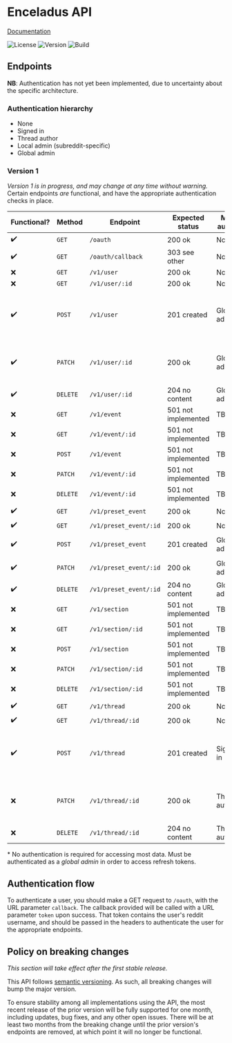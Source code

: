 # Enceladus API

[Documentation][docs]

![License][license]
![Version][version]
![Build][build]

## Endpoints

**NB**:
Authentication has not yet been implemented,
due to uncertainty about the specific architecture.

### Authentication hierarchy

- None
- Signed in
- Thread author
- Local admin (subreddit-specific)
- Global admin

### Version 1

_Version 1 is in progress,
and may change at any time without warning._
Certain endpoints _are_ functional,
and have the appropriate authentication checks in place.

| Functional?        | Method   | Endpoint               | Expected status     | Min. authn.   | Allowed parameters                                                                                                                         |
| ------------------ | -------- | ---------------------- | ------------------- | ------------- | ------------------------------------------------------------------------------------------------------------------------------------------ |
| :heavy_check_mark: | `GET`    | `/oauth`               | 200 ok              | None          | `callback`                                                                                                                                 |
| :heavy_check_mark: | `GET`    | `/oauth/callback`      | 303 see other       | None          | `code`<br>`state`                                                                                                                          |
| :x:                | `GET`    | `/v1/user`             | 200 ok              | None*         | _none_                                                                                                                                     |
| :x:                | `GET`    | `/v1/user/:id`         | 200 ok              | None*         | _none_                                                                                                                                     |
| :heavy_check_mark: | `POST`   | `/v1/user`             | 201 created         | Global admin  | `reddit_username`<br>`lang`<br>`refresh_token`<br>`is_global_admin`<br>`spacex__is_admin`<br>`spacex__is_mod`<br>`spacex__is_slack_member` |
| :heavy_check_mark: | `PATCH`  | `/v1/user/:id`         | 200 ok              | Global admin  | `lang`<br>`refresh_token`<br>`is_global_admin`<br>`spacex__is_admin`<br>`spacex__is_mod`<br>`spacex__is_slack_member`                      |
| :heavy_check_mark: | `DELETE` | `/v1/user/:id`         | 204 no content      | Global admin  | _none_                                                                                                                                     |
| :x:                | `GET`    | `/v1/event`            | 501 not implemented | TBD           | TBD                                                                                                                                        |
| :x:                | `GET`    | `/v1/event/:id`        | 501 not implemented | TBD           | TBD                                                                                                                                        |
| :x:                | `POST`   | `/v1/event`            | 501 not implemented | TBD           | TBD                                                                                                                                        |
| :x:                | `PATCH`  | `/v1/event/:id`        | 501 not implemented | TBD           | TBD                                                                                                                                        |
| :x:                | `DELETE` | `/v1/event/:id`        | 501 not implemented | TBD           | TBD                                                                                                                                        |
| :heavy_check_mark: | `GET`    | `/v1/preset_event`     | 200 ok              | None          | _none_                                                                                                                                     |
| :heavy_check_mark: | `GET`    | `/v1/preset_event/:id` | 200 ok              | None          | _none_                                                                                                                                     |
| :heavy_check_mark: | `POST`   | `/v1/preset_event`     | 201 created         | Global admin  | `holds_clock`<br>`message`<br>`name`                                                                                                       |
| :heavy_check_mark: | `PATCH`  | `/v1/preset_event/:id` | 200 ok              | Global admin  | `holds_clock`<br>`message`<br>`name`                                                                                                       |
| :heavy_check_mark: | `DELETE` | `/v1/preset_event/:id` | 204 no content      | Global admin  | _none_                                                                                                                                     |
| :x:                | `GET`    | `/v1/section`          | 501 not implemented | TBD           | TBD                                                                                                                                        |
| :x:                | `GET`    | `/v1/section/:id`      | 501 not implemented | TBD           | TBD                                                                                                                                        |
| :x:                | `POST`   | `/v1/section`          | 501 not implemented | TBD           | TBD                                                                                                                                        |
| :x:                | `PATCH`  | `/v1/section/:id`      | 501 not implemented | TBD           | TBD                                                                                                                                        |
| :x:                | `DELETE` | `/v1/section/:id`      | 501 not implemented | TBD           | TBD                                                                                                                                        |
| :heavy_check_mark: | `GET`    | `/v1/thread`           | 200 ok              | None          | _none_                                                                                                                                     |
| :heavy_check_mark: | `GET`    | `/v1/thread/:id`       | 200 ok              | None          | _none_                                                                                                                                     |
| :heavy_check_mark: | `POST`   | `/v1/thread`           | 201 created         | Signed in     | `launch_name`<br>`subreddit`<br>`t0`<br>`take_number`<br>`youtube_id`<br>`created_by`<br>`spacex__api_id`                                  |
| :x:                | `PATCH`  | `/v1/thread/:id`       | 200 ok              | Thread author | `launch_name`<br>`t0`<br>`take_number`<br>`youtube_id`<br>`created_by`<br>`spacex__api_id`                                                 |
| :x:                | `DELETE` | `/v1/thread/:id`       | 204 no content      | Thread author | _none_                                                                                                                                     |

\* No authentication is required for accessing most data.
Must be authenticated as a _global admin_ in order to access refresh tokens.

## Authentication flow

To authenticate a user,
you should make a GET request to `/oauth`,
with the URL parameter `callback`.
The callback provided will be called with a URL parameter `token` upon success.
That token contains the user's reddit username,
and should be passed in the headers to authenticate the user for the appropriate endpoints.

## Policy on breaking changes

_This section will take effect after the first stable release._

This API follows [semantic versioning].
As such, all breaking changes will bump the major version.

To ensure stability among all implementations using the API,
the most recent release of the prior version will be fully supported for one month,
including updates, bug fixes, and any other open issues.
There will be at least two months from the breaking change until the prior version's endpoints are removed,
at which point it will no longer be functional.

[semantic versioning]: https://semver.org
[license]: https://img.shields.io/github/license/r-spacex/enceladus-api.svg?style=flat-square
[version]: https://img.shields.io/github/package-json/v/r-spacex/enceladus-api.svg?style=flat-square
[build]: https://img.shields.io/travis/r-spacex/enceladus-api.svg?style=flat-square
[docs]: https://r-spacex.github.io/enceladus-api
